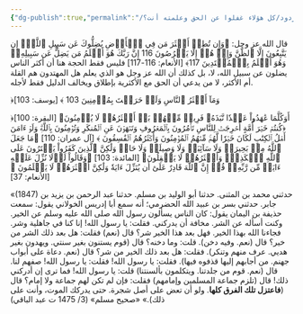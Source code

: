 ```yaml
---
{"dg-publish":true,"permalink":"/شبهات وردود/كل هؤلاء غفلوا عن الحق وعلمته أنت؟ 🏹/","noteIcon":"✨"}
---
```



قال الله عز وجل: ﴿وَإِن تُطِعۡ أَكۡثَرَ مَن فِي ٱلۡأَرۡضِ يُضِلُّوكَ عَن سَبِيلِ ٱللَّهِۚ إِن يَتَّبِعُونَ إِلَّا ٱلظَّنَّ وَإِنۡ هُمۡ إِلَّا يَخۡرُصُونَ 116 إِنَّ رَبَّكَ هُوَ أَعۡلَمُ مَن يَضِلُّ عَن سَبِيلِهِۦۖ وَهُوَ أَعۡلَمُ بِٱلۡمُهۡتَدِينَ 117﴾ [الأنعام: 116-117]
فليس فقط الحجة هنا أن أكثر الناس يضلون عن سبيل الله، لا، بل كذلك أن الله عز وجل هو الذي يعلم هل المهتدون هم القلة أم الأكثر، لا من يدعي أن الحق مع الأكثرية بإطلاق ويخالف الدليل فقط لأجله.

﴿وَمَآ أَكۡثَرُ ٱلنَّاسِ وَلَوۡ حَرَصۡتَ بِمُؤۡمِنِينَ 103 ﴾ [يوسف: 103]

﴿أَوَكُلَّمَا عَٰهَدُواْ عَهۡدٗا نَّبَذَهُۥ فَرِيقٞ مِّنۡهُمۚ بَلۡ أَكۡثَرُهُمۡ لَا يُؤۡمِنُونَ﴾ [البقرة: 100]
﴿كُنتُمۡ خَيۡرَ أُمَّةٍ أُخۡرِجَتۡ لِلنَّاسِ تَأۡمُرُونَ بِٱلۡمَعۡرُوفِ وَتَنۡهَوۡنَ عَنِ ٱلۡمُنكَرِ وَتُؤۡمِنُونَ بِٱللَّهِۗ وَلَوۡ ءَامَنَ أَهۡلُ ٱلۡكِتَٰبِ لَكَانَ خَيۡرٗا لَّهُمۚ مِّنۡهُمُ ٱلۡمُؤۡمِنُونَ وَأَكۡثَرُهُمُ ٱلۡفَٰسِقُونَ ﴾ [آل عمران: 110]
﴿مَا جَعَلَ ٱللَّهُ مِنۢ بَحِيرَةٖ وَلَا سَآئِبَةٖ وَلَا وَصِيلَةٖ وَلَا حَامٖ وَلَٰكِنَّ ٱلَّذِينَ كَفَرُواْ يَفۡتَرُونَ عَلَى ٱللَّهِ ٱلۡكَذِبَۖ وَأَكۡثَرُهُمۡ لَا يَعۡقِلُونَ﴾ [المائدة: 103]
﴿وَقَالُواْ لَوۡلَا نُزِّلَ عَلَيۡهِ ءَايَةٞ مِّن رَّبِّهِۦۚ قُلۡ إِنَّ ٱللَّهَ قَادِرٌ عَلَىٰٓ أَن يُنَزِّلَ ءَايَةٗ وَلَٰكِنَّ أَكۡثَرَهُمۡ لَا يَعۡلَمُونَ ﴾ [الأنعام: 37] 


«(1847) حدثني محمد بن المثنى. حدثنا أبو الوليد بن مسلم. حدثنا عبد الرحمن بن يزيد بن جابر. حدثني بسر بن عبيد الله الحضرمي؛ أنه سمع أبا إدريس الخولاني يقول: سمعت حذيفة بن اليمان يقول:
كان الناس يسألون رسول الله صلى الله عليه وسلم عن الخير. وكنت أسأله عن الشر. مخافة أن يدركني. فقلت: يا رسول الله! إنا كنا في جاهلية وشر. فجاءنا الله بهذا الخير. فهل بعد هذا الخير شر؟ قال (نعم) فقلت: هل بعد ذلك الشر من خير؟ قال (نعم. وفيه دخن). قلت: وما دخنه؟ قال (قوم يستنون بغير سنتي. ويهدون بغير هديي. عرف منهم وتنكر). فقلت: هل بعد ذلك الخير من شر؟ قال (نعم. دعاة على أبواب جهنم. من أجابهم إليها قذفوه فيها). فقلت: يا رسول الله! فقلت: يا رسول الله!
صفهم لنا. قال (نعم. قوم من جلدتنا. ويتكلمون بألسنتنا) قلت: يا رسول الله! فما ترى إن أدركني ذلك! قال (تلزم جماعة المسلمين وإمامهم) فقلت: فإن لم تكن لهم جماعة ولا إمام؟ قال (**فاعتزل تلك الفرق كلها**. ولو أن تعض على أصل شجرة. حتى يدركك الموت، وأنت على ذلك).»
«صحيح مسلم» (3/ 1475 ت عبد الباقي)


